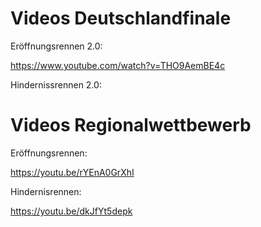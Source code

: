 Videos Deutschlandfinale
===

Eröffnungsrennen 2.0:

https://www.youtube.com/watch?v=THO9AemBE4c

Hindernissrennen 2.0:





Videos Regionalwettbewerb
===

Eröffnungsrennen:

https://youtu.be/rYEnA0GrXhI

Hindernisrennen:

https://youtu.be/dkJfYt5depk
